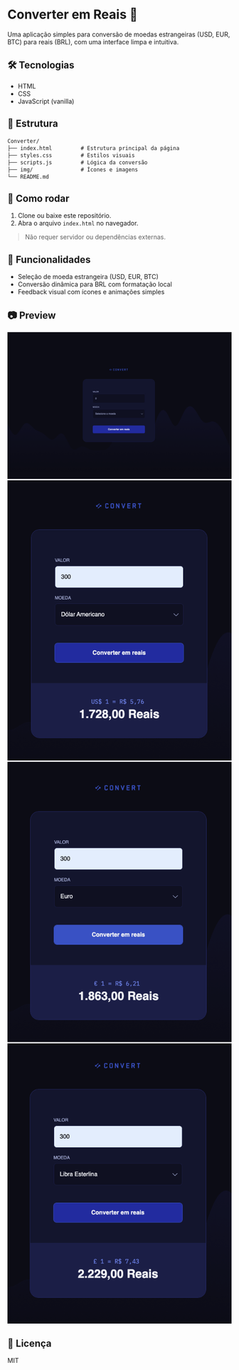 # Converter em Reais 💸

Uma aplicação simples para conversão de moedas estrangeiras (USD, EUR, BTC) para reais (BRL), com uma interface limpa e intuitiva.

## 🛠 Tecnologias

- HTML
- CSS
- JavaScript (vanilla)

## 📁 Estrutura

```
Converter/
├── index.html         # Estrutura principal da página
├── styles.css         # Estilos visuais
├── scripts.js         # Lógica da conversão
├── img/               # Ícones e imagens
└── README.md
```

## 🚀 Como rodar

1. Clone ou baixe este repositório.
2. Abra o arquivo `index.html` no navegador.

> Não requer servidor ou dependências externas.

## 📌 Funcionalidades

- Seleção de moeda estrangeira (USD, EUR, BTC)
- Conversão dinâmica para BRL com formatação local
- Feedback visual com ícones e animações simples

## 📷 Preview

![pagina princial](<tela princiapal.png>)
![dolar](<tela dolar-2.png>)
![euro](<tela euro-1.png>)
![libra](<tela libra-2.png>)

## 📄 Licença

MIT
